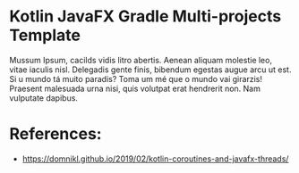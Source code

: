 # Kotlin JavaFX Gradle Multi-projects Template

Mussum Ipsum, cacilds vidis litro abertis. Aenean aliquam molestie leo, vitae iaculis nisl. Delegadis gente finis, bibendum egestas augue arcu ut est. Si u mundo tá muito paradis? Toma um mé que o mundo vai girarzis! Praesent malesuada urna nisi, quis volutpat erat hendrerit non. Nam vulputate dapibus.

# References:

* https://domnikl.github.io/2019/02/kotlin-coroutines-and-javafx-threads/

